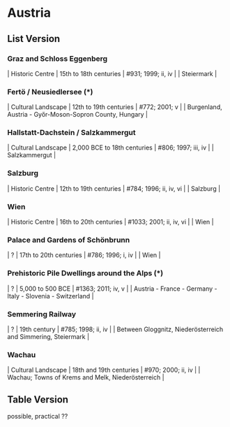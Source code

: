 
<!--
   note: format still in development

- use (*) to mark trans-border site (e.g. more than one country)

try list or table for now ??

-- use a symbol/marker for location ??
     - state e.g. Styria
     - region e.g. Salzkammergut
     - city  e.g. Graz
     - country e.g. Hungary

  -->


# Austria


## List Version


### Graz and Schloss Eggenberg

| Historic Centre   | 15th to 18th centuries | #931; 1999; ii, iv  |
| Steiermark |


###  Fertö / Neusiedlersee  (*)

| Cultural Landscape | 12th to 19th centuries  | #772; 2001; v  |
| Burgenland, Austria - Győr-Moson-Sopron County, Hungary |


### Hallstatt-Dachstein / Salzkammergut

| Cultural Landscape | 2,000 BCE to 18th centuries  | #806;  1997;  iii, iv  |
| Salzkammergut  |


### Salzburg

| Historic Centre | 12th to 19th centuries | #784; 1996; ii, iv, vi   |
| Salzburg |


###  Wien

| Historic Centre | 16th to 20th centuries  | #1033;  2001; ii, iv, vi   | 
| Wien   |


### Palace and Gardens of Schönbrunn

| ?  |  17th to 20th centuries  |  #786; 1996; i, iv |
| Wien   |


### Prehistoric Pile Dwellings around the Alps (*)

| ?  | 5,000 to 500 BCE   | #1363; 2011; iv, v   |
|  Austria - France - Germany - Italy - Slovenia - Switzerland   |


### Semmering Railway

|  ? |  19th century    |  #785; 1998; ii, iv    |
|  Between Gloggnitz, Niederösterreich and Simmering, Steiermark  |

### Wachau

| Cultural Landscape  |   18th and 19th centuries  | #970;  2000; ii, iv   |
|  Wachau; Towns of Krems and Melk, Niederösterreich  |



## Table Version

possible, practical ??